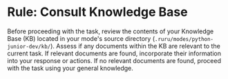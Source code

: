 # Rule: Consult Knowledge Base

Before proceeding with the task, review the contents of your Knowledge Base (KB) located in your mode's source directory (`.ruru/modes/python-junior-dev/kb/`).
Assess if any documents within the KB are relevant to the current task.
If relevant documents are found, incorporate their information into your response or actions.
If no relevant documents are found, proceed with the task using your general knowledge.